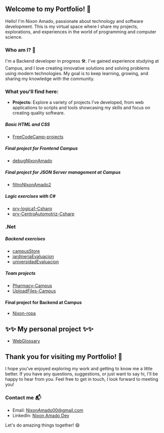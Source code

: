 ## Welcome to my Portfolio! 👋

Hello! I'm Nixon Amado, passionate about technology and software development. This is my virtual space where I share my projects, explorations, and experiences in the world of programming and computer science.

### Who am I? 🚀

I'm a Backend developer in progress 🛠️. I've gained experience studying at Campus, and I love creating innovative solutions and solving problems using modern technologies. My goal is to keep learning, growing, and sharing my knowledge with the community.

### What you'll find here:

- **Projects:** Explore a variety of projects I've developed, from web applications to scripts and tools showcasing my skills and focus on creating quality software.
  
  
##### Basic HTML and CSS
- [FreeCodeCamp-projects](https://github.com/NixonAmado/FreeCodeCamp-projects)
##### Final project for Frontend Campus
- [debugNIxonAmado](https://github.com/NixonAmado/debugNIxonAmado)
##### Final project for JSON Server management at Campus
- [filtroNIxonAmado2](https://github.com/NixonAmado/filtroNIxonAmado2)

##### Logic exercises with C# 
- [pry-logica1-Csharp](https://github.com/NixonAmado/pry-logica1-Csharp)
- [pry-CentroAutomotriz-Csharp](https://github.com/NixonAmado/pry-CentroAutomotriz-Csharp)
### .Net
##### Backend exercises  
- [campusStore](https://github.com/NixonAmado/campusStore)
- [jardineriaEvaluacion](https://github.com/NixonAmado/jardineriaEvaluacion)
- [universidadEvaluacion](https://github.com/NixonAmado/universidadEvaluacion)

##### Team projects 
- [Pharmacy-Campus](https://github.com/NixonAmado/Pharmacy-Campus)
- [UploadFiles-Campus](https://github.com/NixonAmado/UploadFiles-Campus)

#### Final project for Backend at Campus
- [Nixon-ropa](https://github.com/NixonAmado/Nixon-ropa)

## ✨✨ My personal project ✨✨
- [WebGlossary](https://github.com/NixonAmado/WebGlossary)

## Thank you for visiting my Portfolio! 🚀

I hope you've enjoyed exploring my work and getting to know me a little better. If you have any questions, suggestions, or just want to say hi, I'll be happy to hear from you. Feel free to get in touch, I look forward to meeting you!

### Contact me 📬

- Email: NixonAmado00@gmail.com
- LinkedIn: [Nixon Amado Dev](www.linkedin.com/in/nixonamadodev)

Let's do amazing things together! 😄

